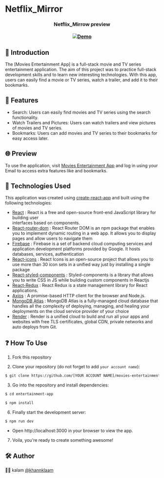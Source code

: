 # Netflix_Mirror

<h3 align="center">
 Netflix_Mirrow preview<br/>
  <br/><a href="https://netflix-mirror-frontend.onrender.com"><img alt="Demo" src="./img.png" /> </a>
</h3>

## 🙌 Introduction

The [Movies Entertainment App] is a full-stack movie and TV series entertainment application. The aim of this project was to practice full-stack development skills and to learn new interesting technologies. With this app, users can easily find a movie or TV series, watch a trailer, and add it to their bookmarks.

## 👀 Features

- Search: Users can easily find movies and TV series using the search functionality.
- Watch Trailers and Pictures: Users can watch trailers and view pictures of movies and TV series.
- Bookmarks: Users can add movies and TV series to their bookmarks for easy access later.


## 🌐 Preview

To use the application, visit [Movies Entertainment App](https://netflix-mirror-frontend.onrender.com) and log in using your Email to access extra features like and bookmarks.

## 🚀 Technologies Used

This application was created using [create-react-app](https://create-react-app.dev/) and built using the following technologies:

- [React](https://react.dev/) : React is a free and open-source front-end JavaScript library for building user   
  interfaces based on components.
- [React-router-dom](https://www.npmjs.com/package/react-router-dom) : React Router DOM is an npm package that enables you to 
  implement dynamic routing in a web app. It allows you to display pages and allow users to navigate them
- [Firebase](https://firebase.google.com/) : Firebase is a set of backend cloud computing services and application development platforms provided by Google. It hosts databases, services, authentication
- [React-icons](https://react-icons.github.io/react-icons/) : React Icons is an open-source project that allows you to use more than 30 icon sets in a unified way just by installing a single package
- [React-styled-components](https://styled-components.com/) : Styled-components is a library that allows you to write CSS in JS while building custom components in Reactjs
- [React-Redux](https://react-redux.js.org/) : React Redux is a state management library for React applications. 
- [Axios](https://axios-http.com/) : A promise-based HTTP client for the browser and Node.js.
- [MongoDB Atlas](https://www.mongodb.com/products/platform/atlas-database) : MongoDB Atlas is a fully-managed cloud database that handles all the complexity of deploying, managing, and healing your deployments on the cloud service provider of your choice
- [Render](https://dashboard.render.com/) : Render is a unified cloud to build and run all your apps and websites with free TLS certificates, global CDN, private networks and auto deploys from Git.
## ❓ How To Use
1. Fork this repository

2. Clone your repository (do not forget to add `your account name`):
```bash
$ git clone https://github.com/[YOUR ACCOUNT NAME]/movies-entertainment-app.git
```

3. Go into the repository and install dependencies:
```bash
$ cd entertainment-app

$ npm install
```
6. Finally start the development server:
```bash
$ npm run dev
```
- Open http://localhost:3000 in your browser to view the app.

7. Voila, you're ready to create something awesome!

## 🛠️ Author

👩‍💻 kalam [@khannklaam](https://github.com/khannkalam)

